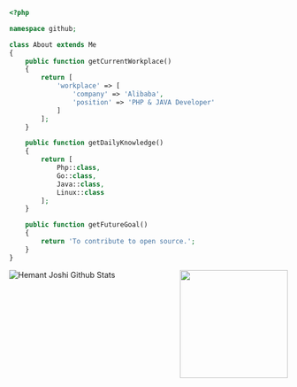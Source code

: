 ```php
<?php

namespace github;

class About extends Me
{
    public function getCurrentWorkplace()
    {
        return [
            'workplace' => [
                'company' => 'Alibaba',
                'position' => 'PHP & JAVA Developer'
            ]
        ];
    }

    public function getDailyKnowledge()
    {
        return [
            Php::class,
            Go::class,
            Java::class,
            Linux::class
        ];
    }

    public function getFutureGoal()
    {
        return 'To contribute to open source.';
    }
}
```

<img src="https://cdn.jsdelivr.net/gh/sy-records/staticfile@master/images/202007/huaji.gif" align="right" height="195">

![Hemant Joshi Github Stats](https://github-readme-stats.vercel.app/api?username=hrb981027&show_icons=true&title_color=fff&icon_color=79ff97&text_color=9f9f9f&bg_color=151515)
